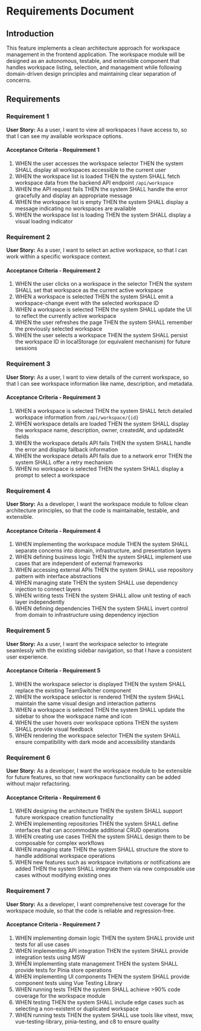 # Requirements Document

## Introduction

This feature implements a clean architecture approach for workspace management in the frontend application. The workspace module will be designed as an autonomous, testable, and extensible component that handles workspace listing, selection, and management while following domain-driven design principles and maintaining clear separation of concerns.

## Requirements

### Requirement 1

**User Story:** As a user, I want to view all workspaces I have access to, so that I can see my available workspace options.

#### Acceptance Criteria - Requirement 1

1. WHEN the user accesses the workspace selector THEN the system SHALL display all workspaces accessible to the current user
2. WHEN the workspace list is loaded THEN the system SHALL fetch workspace data from the backend API endpoint `/api/workspace`
3. WHEN the API request fails THEN the system SHALL handle the error gracefully and display an appropriate message
4. WHEN the workspace list is empty THEN the system SHALL display a message indicating no workspaces are available
5. WHEN the workspace list is loading THEN the system SHALL display a visual loading indicator

### Requirement 2

**User Story:** As a user, I want to select an active workspace, so that I can work within a specific workspace context.

#### Acceptance Criteria - Requirement 2

1. WHEN the user clicks on a workspace in the selector THEN the system SHALL set that workspace as the current active workspace
2. WHEN a workspace is selected THEN the system SHALL emit a workspace-change event with the selected workspace ID
3. WHEN a workspace is selected THEN the system SHALL update the UI to reflect the currently active workspace
4. WHEN the user refreshes the page THEN the system SHALL remember the previously selected workspace
5. WHEN the user selects a workspace THEN the system SHALL persist the workspace ID in localStorage (or equivalent mechanism) for future sessions

### Requirement 3

**User Story:** As a user, I want to view details of the current workspace, so that I can see workspace information like name, description, and metadata.

#### Acceptance Criteria - Requirement 3

1. WHEN a workspace is selected THEN the system SHALL fetch detailed workspace information from `/api/workspace/{id}`
2. WHEN workspace details are loaded THEN the system SHALL display the workspace name, description, owner, createdAt, and updatedAt fields
3. WHEN the workspace details API fails THEN the system SHALL handle the error and display fallback information
4. WHEN the workspace details API fails due to a network error THEN the system SHALL offer a retry mechanism
5. WHEN no workspace is selected THEN the system SHALL display a prompt to select a workspace

### Requirement 4

**User Story:** As a developer, I want the workspace module to follow clean architecture principles, so that the code is maintainable, testable, and extensible.

#### Acceptance Criteria - Requirement 4

1. WHEN implementing the workspace module THEN the system SHALL separate concerns into domain, infrastructure, and presentation layers
2. WHEN defining business logic THEN the system SHALL implement use cases that are independent of external frameworks
3. WHEN accessing external APIs THEN the system SHALL use repository pattern with interface abstractions
4. WHEN managing state THEN the system SHALL use dependency injection to connect layers
5. WHEN writing tests THEN the system SHALL allow unit testing of each layer independently
6. WHEN defining dependencies THEN the system SHALL invert control from domain to infrastructure using dependency injection

### Requirement 5

**User Story:** As a user, I want the workspace selector to integrate seamlessly with the existing sidebar navigation, so that I have a consistent user experience.

#### Acceptance Criteria - Requirement 5

1. WHEN the workspace selector is displayed THEN the system SHALL replace the existing TeamSwitcher component
2. WHEN the workspace selector is rendered THEN the system SHALL maintain the same visual design and interaction patterns
3. WHEN a workspace is selected THEN the system SHALL update the sidebar to show the workspace name and icon
4. WHEN the user hovers over workspace options THEN the system SHALL provide visual feedback
5. WHEN rendering the workspace selector THEN the system SHALL ensure compatibility with dark mode and accessibility standards

### Requirement 6

**User Story:** As a developer, I want the workspace module to be extensible for future features, so that new workspace functionality can be added without major refactoring.

#### Acceptance Criteria - Requirement 6

1. WHEN designing the architecture THEN the system SHALL support future workspace creation functionality
2. WHEN implementing repositories THEN the system SHALL define interfaces that can accommodate additional CRUD operations
3. WHEN creating use cases THEN the system SHALL design them to be composable for complex workflows
4. WHEN managing state THEN the system SHALL structure the store to handle additional workspace operations
5. WHEN new features such as workspace invitations or notifications are added THEN the system SHALL integrate them via new composable use cases without modifying existing ones

### Requirement 7

**User Story:** As a developer, I want comprehensive test coverage for the workspace module, so that the code is reliable and regression-free.

#### Acceptance Criteria - Requirement 7

1. WHEN implementing domain logic THEN the system SHALL provide unit tests for all use cases
2. WHEN implementing API integration THEN the system SHALL provide integration tests using MSW
3. WHEN implementing state management THEN the system SHALL provide tests for Pinia store operations
4. WHEN implementing UI components THEN the system SHALL provide component tests using Vue Testing Library
5. WHEN running tests THEN the system SHALL achieve >90% code coverage for the workspace module
6. WHEN testing THEN the system SHALL include edge cases such as selecting a non-existent or duplicated workspace
7. WHEN running tests THEN the system SHALL use tools like vitest, msw, vue-testing-library, pinia-testing, and c8 to ensure quality
